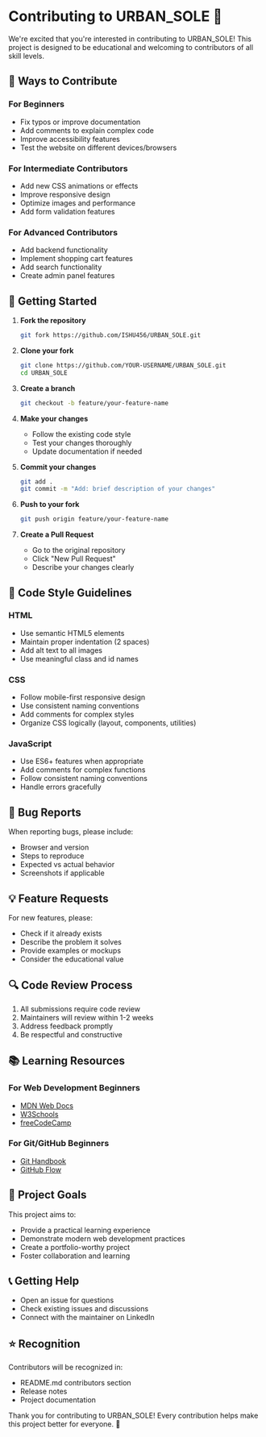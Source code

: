 # Contributing to URBAN_SOLE 👟

We're excited that you're interested in contributing to URBAN_SOLE! This project is designed to be educational and welcoming to contributors of all skill levels.

## 🤝 Ways to Contribute

### For Beginners
- Fix typos or improve documentation
- Add comments to explain complex code
- Improve accessibility features
- Test the website on different devices/browsers

### For Intermediate Contributors
- Add new CSS animations or effects
- Improve responsive design
- Optimize images and performance
- Add form validation features

### For Advanced Contributors
- Add backend functionality
- Implement shopping cart features
- Add search functionality
- Create admin panel features

## 🚀 Getting Started

1. **Fork the repository**
   ```bash
   git fork https://github.com/ISHU456/URBAN_SOLE.git
   ```

2. **Clone your fork**
   ```bash
   git clone https://github.com/YOUR-USERNAME/URBAN_SOLE.git
   cd URBAN_SOLE
   ```

3. **Create a branch**
   ```bash
   git checkout -b feature/your-feature-name
   ```

4. **Make your changes**
   - Follow the existing code style
   - Test your changes thoroughly
   - Update documentation if needed

5. **Commit your changes**
   ```bash
   git add .
   git commit -m "Add: brief description of your changes"
   ```

6. **Push to your fork**
   ```bash
   git push origin feature/your-feature-name
   ```

7. **Create a Pull Request**
   - Go to the original repository
   - Click "New Pull Request"
   - Describe your changes clearly

## 📝 Code Style Guidelines

### HTML
- Use semantic HTML5 elements
- Maintain proper indentation (2 spaces)
- Add alt text to all images
- Use meaningful class and id names

### CSS
- Follow mobile-first responsive design
- Use consistent naming conventions
- Add comments for complex styles
- Organize CSS logically (layout, components, utilities)

### JavaScript
- Use ES6+ features when appropriate
- Add comments for complex functions
- Follow consistent naming conventions
- Handle errors gracefully

## 🐛 Bug Reports

When reporting bugs, please include:
- Browser and version
- Steps to reproduce
- Expected vs actual behavior
- Screenshots if applicable

## 💡 Feature Requests

For new features, please:
- Check if it already exists
- Describe the problem it solves
- Provide examples or mockups
- Consider the educational value

## 🔍 Code Review Process

1. All submissions require code review
2. Maintainers will review within 1-2 weeks
3. Address feedback promptly
4. Be respectful and constructive

## 📚 Learning Resources

### For Web Development Beginners
- [MDN Web Docs](https://developer.mozilla.org/)
- [W3Schools](https://www.w3schools.com/)
- [freeCodeCamp](https://www.freecodecamp.org/)

### For Git/GitHub Beginners
- [Git Handbook](https://guides.github.com/introduction/git-handbook/)
- [GitHub Flow](https://guides.github.com/introduction/flow/)

## 🎯 Project Goals

This project aims to:
- Provide a practical learning experience
- Demonstrate modern web development practices
- Create a portfolio-worthy project
- Foster collaboration and learning

## 📞 Getting Help

- Open an issue for questions
- Check existing issues and discussions
- Connect with the maintainer on LinkedIn

## ⭐ Recognition

Contributors will be recognized in:
- README.md contributors section
- Release notes
- Project documentation

Thank you for contributing to URBAN_SOLE! Every contribution helps make this project better for everyone. 🚀
